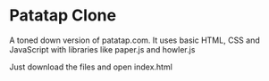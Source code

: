 # Patatap Clone
A toned down version of patatap.com. It uses basic HTML, CSS and JavaScript with libraries like paper.js and howler.js

Just download the files and open index.html
